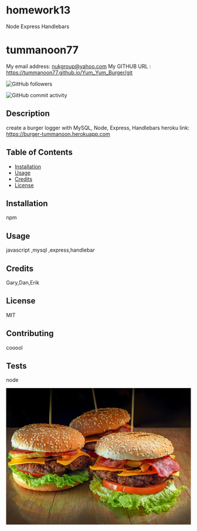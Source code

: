 # homework13
Node Express Handlebars
# tummanoon77
My email address:  nukgroup@yahoo.com
My GITHUB URL : https://tummanoon77.github.io/Yum_Yum_Burger/git 

![GitHub followers](https://img.shields.io/github/followers/tummanoon77?label=Follow%20Tummanoon&style=social)

![GitHub commit activity](https://img.shields.io/github/commit-activity/m/tummanoon77/Yum_Yum_Burger)

## Description
create a burger logger with MySQL, Node, Express, Handlebars
heroku link: https://burger-tummanoon.herokuapp.com

## Table of Contents
* [Installation](#installation)
* [Usage](#usage)
* [Credits](#credits)
* [License](#license)

## Installation
npm

## Usage 
javascript ,mysql ,express,handlebar
## Credits
Gary,Dan,Erik
## License
MIT
## Contributing
cooool
## Tests
node

<img src="./public/assets/image/burgerBackground.jpg">

